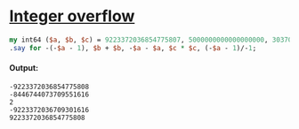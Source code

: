 [1]: http://rosettacode.org/wiki/Integer_overflow

# [Integer overflow][1]

```perl
my int64 ($a, $b, $c) = 9223372036854775807, 5000000000000000000, 3037000500;
.say for -(-$a - 1), $b + $b, -$a - $a, $c * $c, (-$a - 1)/-1;
```

#### Output:
```
-9223372036854775808
-8446744073709551616
2
-9223372036709301616
9223372036854775808
```